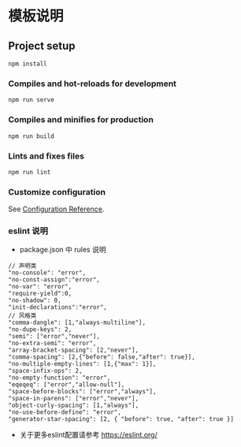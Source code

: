 # 模板说明

## Project setup

```
npm install
```

### Compiles and hot-reloads for development

```
npm run serve
```

### Compiles and minifies for production

```
npm run build
```

### Lints and fixes files

```
npm run lint
```

### Customize configuration

See [Configuration Reference](https://cli.vuejs.org/config/).

### eslint 说明

- package.json 中 rules 说明

```
// 声明类
"no-console": "error",
"no-const-assign":"error",
"no-var": "error",
"require-yield":0,
"no-shadow": 0,
"init-declarations":"error",
// 风格类
"comma-dangle": [1,"always-multiline"],
"no-dupe-keys": 2,
"semi": ["error","never"],
"no-extra-semi": "error",
"array-bracket-spacing": [2,"never"],
"comma-spacing": [2,{"before": false,"after": true}],
"no-multiple-empty-lines": [1,{"max": 1}],
"space-infix-ops": 2,
"no-empty-function": "error",
"eqeqeq": ["error","allow-null"],
"space-before-blocks": ["error","always"],
"space-in-parens": ["error","never"],
"object-curly-spacing": [1,"always"],
"no-use-before-define": "error",
"generator-star-spacing": [2, { "before": true, "after": true }]
```
- 关于更多eslint配置请参考  https://eslint.org/

